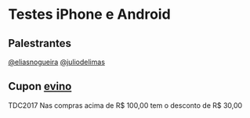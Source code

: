 # Testes iPhone e Android

## Palestrantes
[@eliasnogueira](https://twitter.com/eliasnogueira)
[@juliodelimas](https://twitter.com/juliodelimas)


## Cupon [evino](http://evino.com.br) 
TDC2017
Nas compras acima de R$ 100,00 tem o desconto de R$ 30,00
